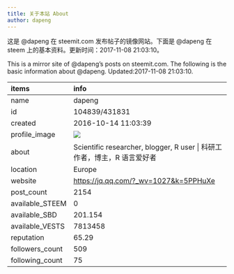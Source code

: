 ```yaml
---
title: 关于本站 About
author: dapeng
---
```


这是 @dapeng 在 steemit.com 发布帖子的镜像网站。下面是 @dapeng 在 steem 上的基本资料。更新时间：2017-11-08 21:03:10。

This is a mirror site of @dapeng’s posts on steemit.com. The following is the basic information about @dapeng. Updated:2017-11-08 21:03:10.



|items           |info                                                                                    |
|:---------------|:---------------------------------------------------------------------------------------|
|name            |dapeng                                                                                  |
|id              |104839/431831                                                                           |
|created         |2016-10-14 11:03:39                                                                     |
|profile_image   |![](http://0.gravatar.com/avatar/6fe1d4ffad212efc7985ecdd4ef9ef77?s=44&d=monsterid&r=g) |
|about           |Scientific researcher, blogger, R user &#124;  科研工作者，博主，R 语言爱好者           |
|location        |Europe                                                                                  |
|website         |https://jq.qq.com/?_wv=1027&k=5PPHuXe                                                   |
|post_count      |2154                                                                                    |
|available_STEEM |0                                                                                       |
|available_SBD   |201.154                                                                                 |
|available_VESTS |7813458                                                                                 |
|reputation      |65.29                                                                                   |
|followers_count |509                                                                                     |
|following_count |75                                                                                      |
